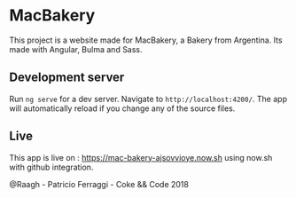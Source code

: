 # MacBakery

This project is a website made for MacBakery, a Bakery from Argentina. Its made with Angular, Bulma and Sass.

## Development server

Run `ng serve` for a dev server. Navigate to `http://localhost:4200/`. The app will automatically reload if you change any of the source files.

## Live

This app is live on : https://mac-bakery-ajsovvioye.now.sh using now.sh with github integration.


@Raagh - Patricio Ferraggi - Coke && Code 2018
